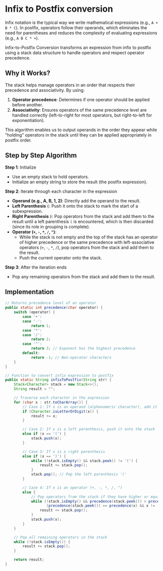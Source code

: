 # Infix to Postfix conversion

Infix notation is the typical way we write mathematical expressions (e.g., `A + B * C`). In postfix, operators follow their operands, which eliminates the need for parentheses and reduces the complexity of evaluating expressions (e.g., `A B C * +`).

Infix-to-Postfix Conversion transforms an expression from infix to postfix using a stack data structure to handle operators and respect operator precedence.

## Why it Works?

The stack helps manage operators in an order that respects their precedence and associativity. By using:

1. **Operator precedence**: Determines if one operator should be applied before another.
2. **Associativity**: Ensures operators of the same precedence level are handled correctly (left-to-right for most operators, but right-to-left for exponentiation).

This algorithm enables us to output operands in the order they appear while "holding" operators in the stack until they can be applied appropriately in postfix order.

## Step by Step Algorithm

**Step 1**: Initialize

- Use an empty stack to hold operators.
- Initialize an empty string to store the result (the postfix expression).

**Step 2**: Iterate through each character in the expression

- **Operand (e.g., A, B, 1, 2)**: Directly add the operand to the result.
- **Left Parenthesis `(`**: Push it onto the stack to mark the start of a subexpression.
- **Right Parenthesis `)`**: Pop operators from the stack and add them to the result until a left parenthesis `(` is encountered, which is then discarded (since its role in grouping is complete).
- **Operator (`+`, `-`, `*`, `/`, `^`)**:
  - While the stack is not empty and the top of the stack has an operator of higher precedence or the same precedence with left-associative operators (`+`, `-`, `*`, `/`), pop operators from the stack and add them to the result.
  - Push the current operator onto the stack.

**Step 3**: After the iteration ends

- Pop any remaining operators from the stack and add them to the result.

## Implementation

```java
// Returns precedence level of an operator
public static int precedence(char operator) {
    switch (operator) {
        case '+':
        case '-':
            return 1;
        case '*':
        case '/':
            return 2;
        case '^':
            return 3; // Exponent has the highest precedence
        default:
            return -1; // Non-operator characters
    }
}

// Function to convert infix expression to postfix
public static String infixToPostfix(String str) {
    Stack<Character> stack = new Stack<>();
    String result = "";

    // Traverse each character in the expression
    for (char x : str.toCharArray()) {
        // Case 1: If x is an operand (alphanumeric character), add it to the result
        if (Character.isLetterOrDigit(x)) {
            result += x;
        }

        // Case 2: If x is a left parenthesis, push it onto the stack
        else if (x == '(') {
            stack.push(x);
        }

        // Case 3: If x is a right parenthesis
        else if (x == ')') {
            while (!stack.isEmpty() && stack.peek() != '(') {
                result += stack.pop();
            }
            stack.pop(); // Pop the left parenthesis '('
        }

        // Case 4: If x is an operator (+, -, *, /, ^)
        else {
            // Pop operators from the stack if they have higher or equal precedence with left associativity
            while (!stack.isEmpty() && precedence(stack.peek()) > precedence(x) ||
                   (precedence(stack.peek()) == precedence(x) && x != '^')) {
                result += stack.pop();
            }
            stack.push(x);
        }
    }

    // Pop all remaining operators in the stack
    while (!stack.isEmpty()) {
        result += stack.pop();
    }

    return result;
}
```
